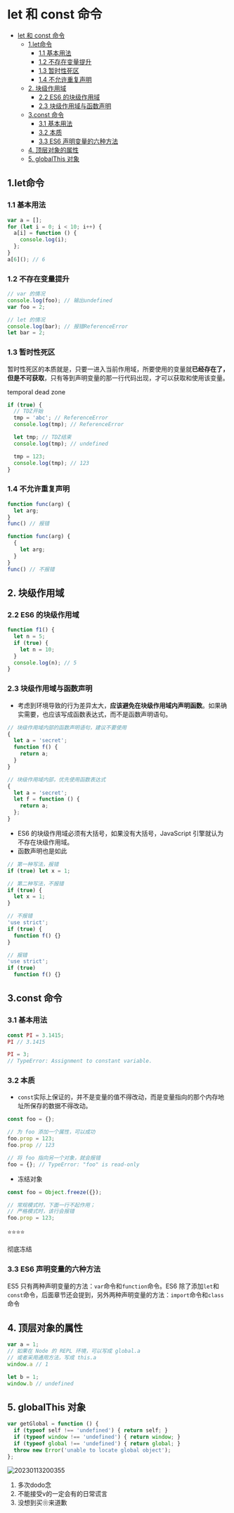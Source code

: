 # let 和 const 命令

- [let 和 const 命令](#let-和-const-命令)
  - [1.let命令](#1let命令)
    - [1.1 基本用法](#11-基本用法)
    - [1.2 不存在变量提升](#12-不存在变量提升)
    - [1.3 暂时性死区](#13-暂时性死区)
    - [1.4 不允许重复声明](#14-不允许重复声明)
  - [2. 块级作用域](#2-块级作用域)
    - [2.2 ES6 的块级作用域](#22-es6-的块级作用域)
    - [2.3 块级作用域与函数声明](#23-块级作用域与函数声明)
  - [3.const 命令](#3const-命令)
    - [3.1 基本用法](#31-基本用法)
    - [3.2 本质](#32-本质)
    - [3.3 ES6 声明变量的六种方法](#33-es6-声明变量的六种方法)
  - [4. 顶层对象的属性](#4-顶层对象的属性)
  - [5. globalThis 对象](#5-globalthis-对象)

## 1.let命令

### 1.1 基本用法

```js
var a = [];
for (let i = 0; i < 10; i++) {
  a[i] = function () {
    console.log(i);
  };
}
a[6](); // 6
```

### 1.2 不存在变量提升

```js
// var 的情况
console.log(foo); // 输出undefined
var foo = 2;

// let 的情况
console.log(bar); // 报错ReferenceError
let bar = 2;
```

### 1.3 暂时性死区

暂时性死区的本质就是，只要一进入当前作用域，所要使用的变量就**已经存在了，但是不可获取**，只有等到声明变量的那一行代码出现，才可以获取和使用该变量。

temporal dead zone

```js
if (true) {
  // TDZ开始
  tmp = 'abc'; // ReferenceError
  console.log(tmp); // ReferenceError

  let tmp; // TDZ结束
  console.log(tmp); // undefined

  tmp = 123;
  console.log(tmp); // 123
}
```

### 1.4 不允许重复声明

```js
function func(arg) {
  let arg;
}
func() // 报错

function func(arg) {
  {
    let arg;
  }
}
func() // 不报错
```

## 2. 块级作用域

### 2.2 ES6 的块级作用域

```js
function f1() {
  let n = 5;
  if (true) {
    let n = 10;
  }
  console.log(n); // 5
}
```

### 2.3 块级作用域与函数声明

- 考虑到环境导致的行为差异太大，**应该避免在块级作用域内声明函数**。如果确实需要，也应该写成函数表达式，而不是函数声明语句。

```js
// 块级作用域内部的函数声明语句，建议不要使用
{
  let a = 'secret';
  function f() {
    return a;
  }
}

// 块级作用域内部，优先使用函数表达式
{
  let a = 'secret';
  let f = function () {
    return a;
  };
}
```

- ES6 的块级作用域必须有大括号，如果没有大括号，JavaScript 引擎就认为不存在块级作用域。
- 函数声明也是如此

```js
// 第一种写法，报错
if (true) let x = 1;

// 第二种写法，不报错
if (true) {
  let x = 1;
}

// 不报错
'use strict';
if (true) {
  function f() {}
}

// 报错
'use strict';
if (true)
  function f() {}
```

## 3.const 命令

### 3.1 基本用法

```js
const PI = 3.1415;
PI // 3.1415

PI = 3;
// TypeError: Assignment to constant variable.
```

### 3.2 本质

- `const`实际上保证的，并不是变量的值不得改动，而是变量指向的那个内存地址所保存的数据不得改动。

```js
const foo = {};

// 为 foo 添加一个属性，可以成功
foo.prop = 123;
foo.prop // 123

// 将 foo 指向另一个对象，就会报错
foo = {}; // TypeError: "foo" is read-only
```

- 冻结对象

```js
const foo = Object.freeze({});

// 常规模式时，下面一行不起作用；
// 严格模式时，该行会报错
foo.prop = 123;
```

⭐⭐⭐⭐

彻底冻结

### 3.3 ES6 声明变量的六种方法

ES5 只有两种声明变量的方法：`var`命令和`function`命令。ES6 除了添加`let`和`const`命令，后面章节还会提到，另外两种声明变量的方法：`import`命令和`class`命令

## 4. 顶层对象的属性

```js
var a = 1;
// 如果在 Node 的 REPL 环境，可以写成 global.a
// 或者采用通用方法，写成 this.a
window.a // 1

let b = 1;
window.b // undefined
```

## 5. globalThis 对象

```js
var getGlobal = function () {
  if (typeof self !== 'undefined') { return self; }
  if (typeof window !== 'undefined') { return window; }
  if (typeof global !== 'undefined') { return global; }
  throw new Error('unable to locate global object');
};
```

![20230113200355](56)

1. 多次dodo念
2. 不能接受v的一定会有的日常谎言
3. 没想到买❀来道歉
